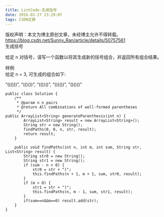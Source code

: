 ```yaml
---
title: LintCode-生成括号
date: 2016-02-27 23:29:07
tags: CSDN迁移
---
```

 版权声明：本文为博主原创文章，未经博主允许不得转载。 https://blog.csdn.net/Sunny_Ran/article/details/50757561   
  生成括号 

 给定 n 对括号，请写一个函数以将其生成新的括号组合，并返回所有组合结果。

 样例   
 给定 n = 3, 可生成的组合如下:

 “((()))”, “(()())”, “(())()”, “()(())”, “()()()”

 
```
public class Solution {
    /**
     * @param n n pairs
     * @return All combinations of well-formed parentheses
     */
public ArrayList<String> generateParenthesis(int n) {
        ArrayList<String> result = new ArrayList<String>();
        String str = new String();
        findPaths(0, 0, n, str, result);
        return result;
    }

    public void findPaths(int n, int m, int sum, String str, List<String> result) {
        String str0 = new String();
        String str1 = new String();
        if (sum - n > 0) {
            str0 = str + "(";
            this.findPaths(n + 1, m + 1, sum, str0, result);
        }
        if (m > 0) {
            str1 = str + ")";
            this.findPaths(n, m - 1, sum, str1, result);
        }
        if(sum==n&&m==0) result.add(str);
    }
}
```
   
  